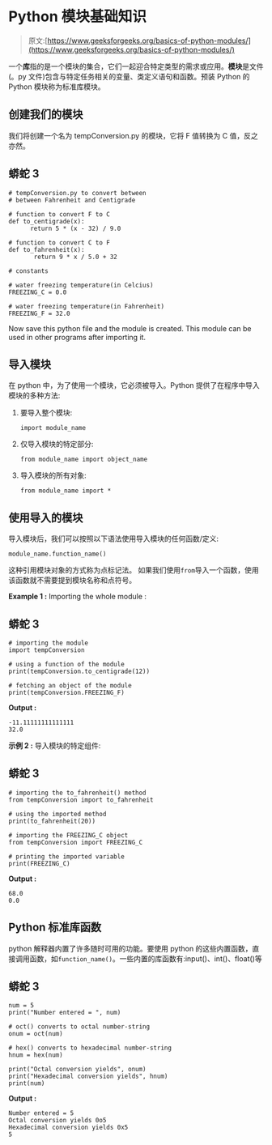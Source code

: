 # Python 模块基础知识

> 原文:[https://www.geeksforgeeks.org/basics-of-python-modules/](https://www.geeksforgeeks.org/basics-of-python-modules/)

一个**库**指的是一个模块的集合，它们一起迎合特定类型的需求或应用。**模块**是文件(。py 文件)包含与特定任务相关的变量、类定义语句和函数。预装 Python 的 Python 模块称为标准库模块。

## 创建我们的模块

我们将创建一个名为 tempConversion.py 的模块，它将 F 值转换为 C 值，反之亦然。

## 蟒蛇 3

```
# tempConversion.py to convert between
# between Fahrenheit and Centigrade

# function to convert F to C
def to_centigrade(x):
      return 5 * (x - 32) / 9.0

# function to convert C to F
def to_fahrenheit(x):
       return 9 * x / 5.0 + 32

# constants

# water freezing temperature(in Celcius)
FREEZING_C = 0.0  

# water freezing temperature(in Fahrenheit)     
FREEZING_F = 32.0      
```

Now save this python file and the module is created. This module can be used in other programs after importing it.

## 导入模块

在 python 中，为了使用一个模块，它必须被导入。Python 提供了在程序中导入模块的多种方法:

1.  要导入整个模块:

    ```
    import module_name
    ```

2.  仅导入模块的特定部分:

    ```
    from module_name import object_name
    ```

3.  导入模块的所有对象:

    ```
    from module_name import *
    ```

## 使用导入的模块

导入模块后，我们可以按照以下语法使用导入模块的任何函数/定义:

```
module_name.function_name() 
```

这种引用模块对象的方式称为点标记法。
如果我们使用`from`导入一个函数，使用该函数就不需要提到模块名称和点符号。

**Example 1 :** Importing the whole module :

## 蟒蛇 3

```
# importing the module
import tempConversion

# using a function of the module
print(tempConversion.to_centigrade(12))

# fetching an object of the module
print(tempConversion.FREEZING_F)
```

**Output :**

```
-11.11111111111111
32.0

```

**示例 2 :** 导入模块的特定组件:

## 蟒蛇 3

```
# importing the to_fahrenheit() method
from tempConversion import to_fahrenheit

# using the imported method
print(to_fahrenheit(20))

# importing the FREEZING_C object
from tempConversion import FREEZING_C

# printing the imported variable
print(FREEZING_C)
```

**Output :**

```
68.0
0.0

```

## Python 标准库函数

python 解释器内置了许多随时可用的功能。要使用 python 的这些内置函数，直接调用函数，如`function_name()`。一些内置的库函数有:input()、int()、float()等

## 蟒蛇 3

```
num = 5
print("Number entered = ", num)

# oct() converts to octal number-string
onum = oct(num)   

# hex() converts to hexadecimal number-string     
hnum = hex(num)     

print("Octal conversion yields", onum)
print("Hexadecimal conversion yields", hnum)
print(num)
```

**Output :**

```
Number entered = 5
Octal conversion yields 0o5
Hexadecimal conversion yields 0x5
5

```